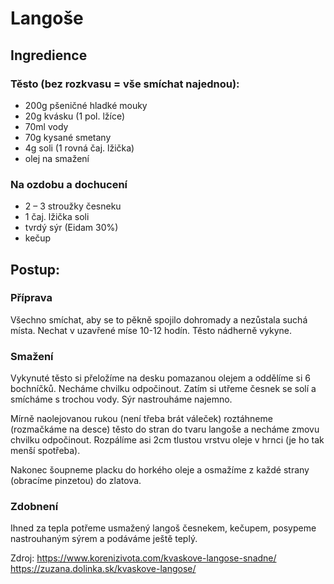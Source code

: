 # Langoše
## Ingredience
### Těsto (bez rozkvasu = vše smíchat najednou):
- 200g pšeničné hladké mouky
- 20g kvásku (1 pol. lžíce)
- 70ml vody
- 70g kysané smetany
- 4g soli (1 rovná čaj. lžička)
- olej na smažení
### Na ozdobu a dochucení
- 2 – 3 stroužky česneku
- 1 čaj. lžička soli
- tvrdý sýr (Eidam 30%)
- kečup
## Postup:
### Příprava
Všechno smíchat, aby se to pěkně spojilo dohromady a nezůstala suchá místa. Nechat v uzavřené míse 10-12 hodín. Těsto nádherně vykyne.

### Smažení
Vykynuté těsto si přeložíme na desku pomazanou olejem a oddělíme si 6 bochníčků. Necháme chvilku odpočinout.
Zatím si utřeme česnek se solí a smícháme s trochou vody. Sýr nastrouháme najemno.

Mírně naolejovanou rukou (není třeba brát váleček) roztáhneme (rozmačkáme na desce) těsto do stran do tvaru langoše a necháme zmovu chvilku odpočinout.
Rozpálíme asi 2cm tlustou vrstvu oleje v hrnci (je ho tak menší spotřeba).

Nakonec šoupneme placku do horkého oleje a osmažíme z každé strany (obracíme pinzetou) do zlatova.

### Zdobnení
Ihned za tepla potřeme usmažený langoš česnekem, kečupem, posypeme nastrouhaným sýrem a podáváme ještě teplý.

Zdroj: https://www.korenizivota.com/kvaskove-langose-snadne/
       https://zuzana.dolinka.sk/kvaskove-langose/
